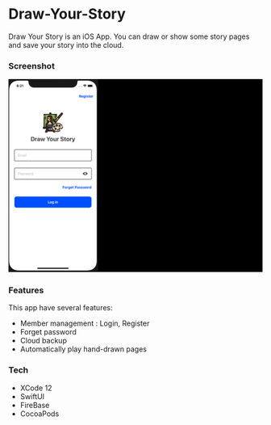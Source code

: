 # Draw-Your-Story

Draw Your Story is an iOS App. You can draw or show some story pages and save your story into the cloud.

### Screenshot

![image](https://github.com/steven-LSC/Draw-Your-Story/blob/main/draw-your-story.gif)

### Features

This app have several features:

* Member management : Login, Register
* Forget password
* Cloud backup
* Automatically play hand-drawn pages


### Tech
* XCode 12
* SwiftUI
* FireBase
* CocoaPods
